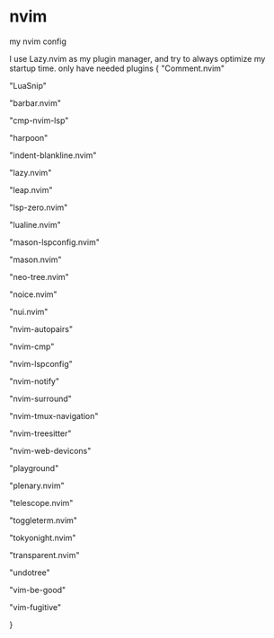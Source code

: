 # nvim
my nvim config 




I use Lazy.nvim as my plugin manager, and try to always optimize my startup time. 
only have needed plugins
{
  "Comment.nvim"
  
  "LuaSnip"
  
  "barbar.nvim"
  
  "cmp-nvim-lsp"
  
  "harpoon"
  
  "indent-blankline.nvim"
  
  "lazy.nvim"
  
  "leap.nvim"
  
  "lsp-zero.nvim"
  
  "lualine.nvim"
  
  "mason-lspconfig.nvim"
  
  "mason.nvim"
  
  "neo-tree.nvim"
  
  "noice.nvim"
  
  "nui.nvim"
  
  "nvim-autopairs"
  
  "nvim-cmp"
  
  "nvim-lspconfig"
  
  "nvim-notify"
  
  "nvim-surround"
  
  "nvim-tmux-navigation"
  
  "nvim-treesitter"
  
  "nvim-web-devicons"
  
  "playground"
  
  "plenary.nvim"
  
  "telescope.nvim"
  
  "toggleterm.nvim"
  
  "tokyonight.nvim"
  
  "transparent.nvim"
  
  "undotree"
  
  "vim-be-good"
  
  "vim-fugitive"
  
}

